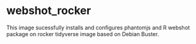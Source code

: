 # webshot_rocker

This image sucessfully installs and configures phantomjs and R webshot package on rocker tidyverse image based on Debian Buster. 
